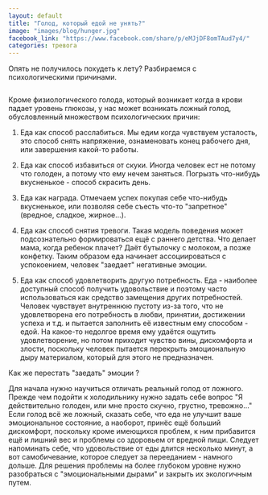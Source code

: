 ```yaml
---
layout: default
title: "Голод, который едой не унять?"
image: "images/blog/hunger.jpg"
facebook_link: "https://www.facebook.com/share/p/eMJjDF8omTAud7y4/"
categories: тревога
---
```


Опять не получилось похудеть к лету?
Разбираемся с психологическими причинами.

<!--more-->

<img src="{{ page.image }}" alt="" class="img-fluid">

Кроме физиологического голода, который возникает когда в крови падает уровень глюкозы, у нас может возникать ложный голод, обусловленный множеством психологических причин:

1. Еда как способ расслабиться. Мы едим когда чувствуем усталость, это способ снять напряжение, ознаменовать конец рабочего дня, или завершения какой-то работы.

2. Еда как способ избавиться от скуки. Иногда человек ест не потому что голоден, а потому что ему нечем заняться. Погрызть что-нибудь вкусненькое - способ скрасить день.

3. Еда как награда. Отмечаем успех покупая себе что-нибудь вкусненькое, или позволяя себе съесть что-то "запретное" (вредное, сладкое, жирное...).

4. Еда как способ снятия тревоги. Такая модель поведения может подсознательно формироваться ещё с раннего детства. Что делает мама, когда ребенок плачет? Даёт бутылочку с молоком, а позже конфетку. Таким образом еда начинает ассоциироваться с успокоением, человек "заедает" негативные эмоции.

5. Еда как способ удовлетворить другую потребность. Еда - наиболее доступный способ получить удовольствие и поэтому часто использоваться как средство замещения других потребностей. Человек чувствует внутреннюю пустоту из-за того, что не удовлетворена его потребность в любви, принятии, достижении успеха и т.д. и пытается заполнить её  известным ему способом - едой. На какое-то недолгое время ему удаётся ощутить удовлетворение, но потом приходит чувство вины, дискомфорта и злости, поскольку человек пытается перекрыть эмоциональную дыру материалом, который для этого не предназначен.

Как же перестать "заедать" эмоции ?

Для начала нужно научиться отличать реальный голод от ложного. Прежде чем подойти к холодильнику нужно задать себе вопрос "Я действительно голоден, или мне просто скучно, грустно, тревожно..." Если голод всё же ложный, сказать себе, что еда не улучшит ваше эмоциональное состояние, а наоборот, принёс ещё больший дискомфорт, поскольку кроме имеющихся проблем, к ним прибавится ещё и лишний вес и проблемы со здоровьем от вредной пищи. Следует напоминать себе, что удовольствие от еды длится несколько минут, а вот самобичевание, которое следует за перееданием - намного дольше. Для решения проблемы на более глубоком уровне нужно разобраться с "эмоциональными дырами" и закрыть их экологичным путем.